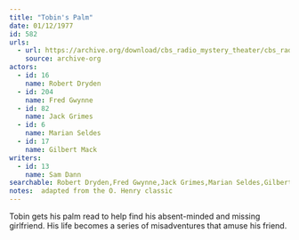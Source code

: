 ```yaml
---
title: "Tobin's Palm"
date: 01/12/1977
id: 582
urls: 
  - url: https://archive.org/download/cbs_radio_mystery_theater/cbs_radio_mystery_theater-0551-0600.zip/cbs_radio_mystery_theater-0551-0600%2Fcbsrmt_0582_tobins_palm.mp3
    source: archive-org
actors:  
  - id: 16
    name: Robert Dryden  
  - id: 204
    name: Fred Gwynne  
  - id: 82
    name: Jack Grimes  
  - id: 6
    name: Marian Seldes  
  - id: 17
    name: Gilbert Mack
writers:  
  - id: 13
    name: Sam Dann
searchable: Robert Dryden,Fred Gwynne,Jack Grimes,Marian Seldes,Gilbert Mack Sam Dann
notes:  adapted from the O. Henry classic
---
```

Tobin gets his palm read to help find his absent-minded and missing girlfriend. His life becomes a series of misadventures that amuse his friend.